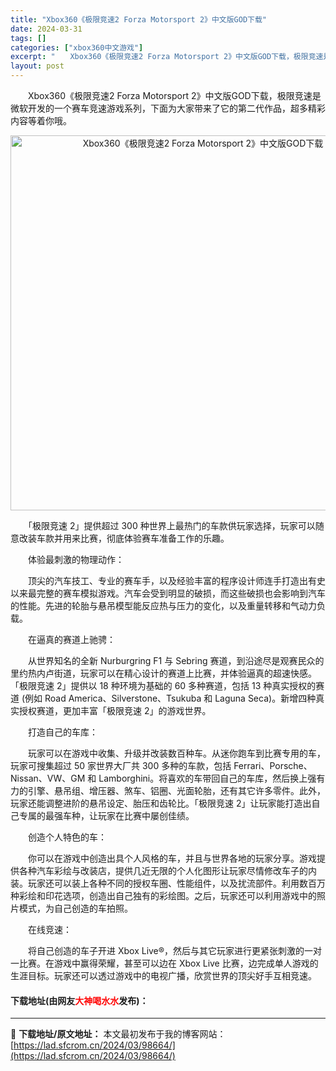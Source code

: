 ```yaml
---
title: "Xbox360《极限竞速2 Forza Motorsport 2》中文版GOD下载"
date: 2024-03-31
tags: []
categories: ["xbox360中文游戏"]
excerpt: "　　Xbox360《极限竞速2 Forza Motorsport 2》中文版GOD下载，极限竞速是微软开发的一个赛车竞速游戏系列，下面为大家带来了它的第二代作品，超多精彩内容等着你哦。 　　「极限竞速 2」提供超过 300 种世界上最热门的车款供玩家选择，玩家可以随意改装车款并用来比赛，彻底体验赛车&hellip;"
layout: post
---
```


 <p>　　Xbox360《极限竞速2 Forza Motorsport 2》中文版GOD下载，极限竞速是微软开发的一个赛车竞速游戏系列，下面为大家带来了它的第二代作品，超多精彩内容等着你哦。</p> <p align="center"><img align="" border="0" src="https://lad.sfcrom.cn/wp-content/uploads/2024/03/20240330_66084066b95e6.webp" width="600" alt="Xbox360《极限竞速2 Forza Motorsport 2》中文版GOD下载" /></p> <p>　　「极限竞速 2」提供超过 300 种世界上最热门的车款供玩家选择，玩家可以随意改装车款并用来比赛，彻底体验赛车准备工作的乐趣。</p> <p>　　体验最刺激的物理动作：</p> <p>　　顶尖的汽车技工、专业的赛车手，以及经验丰富的程序设计师连手打造出有史以来最完整的赛车模拟游戏。汽车会受到明显的破损，而这些破损也会影响到汽车的性能。先进的轮胎与悬吊模型能反应热与压力的变化，以及重量转移和气动力负载。</p> <p>　　在逼真的赛道上驰骋：</p> <p>　　从世界知名的全新 Nurburgring F1 与 Sebring 赛道，到沿途尽是观赛民众的里约热内卢街道，玩家可以在精心设计的赛道上比赛，并体验逼真的超速快感。「极限竞速 2」提供以 18 种环境为基础的 60 多种赛道，包括 13 种真实授权的赛道 (例如 Road America、Silverstone、Tsukuba 和 Laguna Seca)。新增四种真实授权赛道，更加丰富「极限竞速 2」的游戏世界。</p> <p>　　打造自己的车库：</p> <p>　　玩家可以在游戏中收集、升级并改装数百种车。从迷你跑车到比赛专用的车，玩家可搜集超过 50 家世界大厂共 300 多种的车款，包括 Ferrari、Porsche、Nissan、VW、GM 和 Lamborghini。将喜欢的车带回自己的车库，然后换上强有力的引擎、悬吊组、增压器、煞车、铝圈、光面轮胎，还有其它许多零件。此外，玩家还能调整进阶的悬吊设定、胎压和齿轮比。「极限竞速 2」让玩家能打造出自己专属的最强车种，让玩家在比赛中屡创佳绩。</p> <p>　　创造个人特色的车：</p> <p>　　你可以在游戏中创造出具个人风格的车，并且与世界各地的玩家分享。游戏提供各种汽车彩绘与改装店，提供几近无限的个人化图形让玩家尽情修改车子的内装。玩家还可以装上各种不同的授权车圈、性能组件，以及扰流部件。利用数百万种彩绘和印花选项，创造出自己独有的彩绘图。之后，玩家还可以利用游戏中的照片模式，为自己创造的车拍照。</p> <p>　　在线竞速：</p> <p>　　将自己创造的车子开进 Xbox Live&reg;，然后与其它玩家进行更紧张刺激的一对一比赛。在游戏中赢得荣耀，甚至可以边在 Xbox Live 比赛，边完成单人游戏的生涯目标。玩家还可以透过游戏中的电视广播，欣赏世界的顶尖好手互相竞速。</p> <p><h4>下载地址(由网友<font color="red">大神喝水水</font>发布)：</h4></p> 

---
📖 **下载地址/原文地址：** 本文最初发布于我的博客网站：[https://lad.sfcrom.cn/2024/03/98664/](https://lad.sfcrom.cn/2024/03/98664/)

